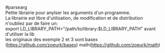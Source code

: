 #parsearg  
Petite librairie pour anylser les arguments d'un programme.  
La librairie est libre d'utilisation, de modification et de distribution  
n'oubliez par de faire un:  
export LD_LIBRARY_PATH="/path/to/library:$LD_LIBRARY_PATH"
avant d'utiliser la lib  
les originaux des exemple 2 et 3 sont basex (https://github.com/zoeurk/basex) math(https://github.com/zoeurk/math)


